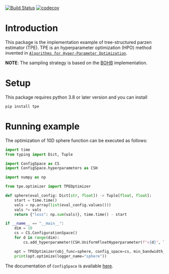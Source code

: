 [![Build Status](https://github.com/nabenabe0928/tpe/workflows/Functionality%20test/badge.svg?branch=stable)](https://github.com/nabenabe0928/tpe)
[![codecov](https://codecov.io/gh/nabenabe0928/tpe/branch/stable/graph/badge.svg?token=UXC2K5VJNN)](https://codecov.io/gh/nabenabe0928/tpe)

# Introduction
This package is the implementation example of tree-structured parzen estimator (TPE).
TPE is an hyperparameter optimization (HPO) method invented in [`Algorithms for Hyper-Parameter Optimization`](https://papers.nips.cc/paper/2011/file/86e8f7ab32cfd12577bc2619bc635690-Paper.pdf).

**NOTE**: The sampling strategy is based on the [BOHB](http://proceedings.mlr.press/v80/falkner18a/falkner18a.pdf) implementation.

# Setup
This package requires python 3.8 or later version and you can install 
```
pip install tpe
```

# Running example
The optimization of 10D sphere function can be executed as follows:

```python
import time
from typing import Dict, Tuple

import ConfigSpace as CS
import ConfigSpace.hyperparameters as CSH

import numpy as np

from tpe.optimizer import TPEOptimizer

def sphere(eval_config: Dict[str, float]) -> Tuple[float, float]:
    start = time.time()
    vals = np.array(list(eval_config.values()))
    vals *= vals
    return {"loss": np.sum(vals)}, time.time() - start

if __name__ == "__main__":
    dim = 10
    cs = CS.ConfigurationSpace()
    for d in range(dim):
        cs.add_hyperparameter(CSH.UniformFloatHyperparameter(f"x{d}", lower=-5, upper=5))

    opt = TPEOptimizer(obj_func=sphere, config_space=cs, min_bandwidth_factor=1e-2, resultfile="sphere")
    print(opt.optimize(logger_name="sphere"))
```

The documentation of `ConfigSpace` is available [here](https://automl.github.io/ConfigSpace/master/).
